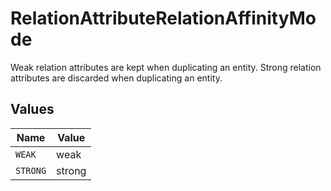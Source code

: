 # RelationAttributeRelationAffinityMode

Weak relation attributes are kept when duplicating an entity. Strong relation attributes are discarded when duplicating an entity.


## Values

| Name     | Value    |
| -------- | -------- |
| `WEAK`   | weak     |
| `STRONG` | strong   |